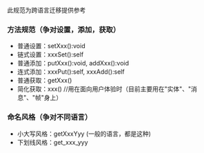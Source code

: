 此规范为跨语言迁移提供参考

### 方法规范（争对设置，添加，获取）

* 普通设置：setXxx():void
* 链式设置：xxxSet():self
* 普通添加：putXxx():void, addXxx():void
* 连式添加：xxxPut():self, xxxAdd():self
* 普通获取：getXxx()
* 简化获取：xxx() //用在面向用户体验时（目前主要用在"实体"、"消息"、"帧"身上）

### 命名风格（争对不同语言）

* 小大写风格：getXxxYyy (一般的语言，都是这种)
* 下划线风格：get_xxx_yyy